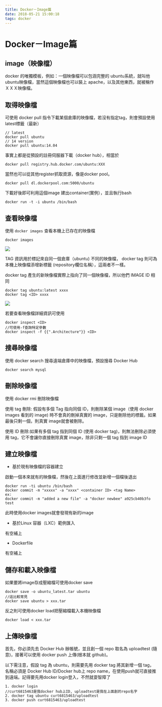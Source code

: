 ```yaml
---
title: Docker－Image篇
date: 2018-05-21 15:00:18
tags: docker
---
```

# Docker－Image篇

## image（映像檔）

docker 的唯獨模板，例如：一個映像檔可以包涵完整的 ubuntu系統，就叫他 ubuntu映像檔，當然這個映像檔也可以裝上 apache，以及其他東西，就被稱作ＸＸＸ映像檔。

## 取得映像檔
可使用 docker pull 指令下載某個倉庫的映像檔，若沒有指定tag，則會預設使用 latest標籤（最新）

```shell=
// latest
docker pull ubuntu
// 14 version
docker pull ubuntu:14.04
```

事實上都是從預設的註冊伺服器下載（docker hub），相當於

```shell=
docker pull registry.hub.docker.com/ubuntu:XXX
```

當然也可以從其他register抓取資源，像是docker pool。

```shell=
docker pull dl.dockerpool.com:5000/ubuntu
```

下載好後即可利用這個image 建出container(實例），並且執行bash

```shell=
docker run -t -i ubuntu /bin/bash
```
## 查看映像檔

使用 `docker images` 查看本機上已存在的映像檔

```shell=
docker images
```

![](https://i.imgur.com/usGN02N.png)


TAG 資訊用於標記來自同一個倉庫（ubuntu) 不同的映像檔， docker tag 則可為本機上映像檔添增新標籤 (repository欄位名稱），這兩者不一樣。

docker tag 產生的新映像檔實際上指向了同一個映像檔，所以他們 IMAGE ID 相同

```shell=
docker tag ubuntu:latest xxxx
docker tag <ID> xxxx
```

![](https://i.imgur.com/LtVv2RY.png)

若要查看映像檔詳細資訊可使用

```shell=
docker inspect <ID>
//可使用-f查詢特定參數
docker inspect -f {{".Architecture"}} <ID>
```

## 搜尋映像檔
使用 docker search <key term> 搜尋遠端倉庫中的映像檔，預設搜尋 Docker Hub

```shell=
docker search mysql
```

## 刪除映像檔
使用 docker rmi <ID or tag> 刪除映像檔

使用 tag 刪除: 假設有多個 Tag 指向同個 ID，則刪除某個 image（使用 docker images 看到的 image) 時不會真的刪掉真實的 image，只是刪除他的標籤。如果最後只剩一個，則真實 image就會被刪除。

使用 ID 刪除:如果有多個 tag 指到同個 ID (使用 docker tag)，則無法刪除必須使用 tag，它不會讓你直接刪除真實 image，除非只剩一個 tag 指到 image ID

## 建立映像檔

* 基於現有映像檔的容器建立

啟動一個本來就有的映像檔，然後在上面進行修改並新增一個檔後退出

```shell=
docker run -ti ubuntu /bin/bash
docker commit -m "xxxxx" -a "xxxx" <container ID> <tag Name>
ex:
docker commit -m "added a new file" -a "docker newbee" a925cb40b3fo test
```

此時使用docker images就會發現有新的image

* 基於Linux 容器（LXC）範例匯入

有空補上

* Dockerfile

有空補上

## 儲存和載入映像檔

如果要將image存成壓縮檔可使用docker save

```shell=
docker save -o ubuntu_latest.tar ubuntu
//這比較常見
docker save ubuntu > xxx.tar
```

反之則可使用docker load把壓縮檔載入本機映像檔

```shell=
docker load < xxx.tar
```

## 上傳映像檔

首先，你必須先去 Docker Hub 辦帳號，並且創一個 repo 取名為 uploadtest (隨意)，接著可以使用 docker push 上傳(根本就 github)。

以下需注意，假設 tag 為 ubuntu，則需要先用 docker tag 將其新增一個 tag，名稱必須是 Docker Hub ID/Docker hub上 repo
name，在使用push就可直接推到遠端。記得要先用docker login登入，不然就耍智障了


```shell=
1. docker login
//curt6815463是我docker hub上ID, uploadtest是我在上面創的repo名字
2. docker tag ubuntu curt6815463/uploadtest
3. docker push curt6815463/uploadtest
```
